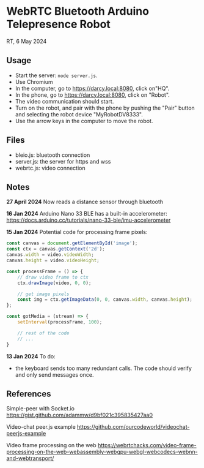 # WebRTC Bluetooth Arduino Telepresence Robot
RT, 6 May 2024

## Usage
- Start the server: `node server.js`.
- Use Chromium
- In the computer, go to https://darcy.local:8080, click on"HQ".
- In the phone, go to https://darcy.local:8080, click on "Robot".
- The video communication should start.
- Turn on the robot, and pair with the phone by pushing the "Pair" button and selecting the robot device "MyRobotDV8333".
- Use the arrow keys in the computer to move the robot.


## Files
- bleio.js: bluetooth connection
- server.js: the server for https and wss
- webrtc.js: video connection

## Notes

**27 April 2024**
Now reads a distance sensor through bluetooth

**16 Jan 2024**
Arduino Nano 33 BLE has a built-in accelerometer:
https://docs.arduino.cc/tutorials/nano-33-ble/imu-accelerometer

**15 Jan 2024**
Potential code for processing frame pixels:

```js
const canvas = document.getElementById('image');
const ctx = canvas.getContext('2d');
canvas.width = video.videoWidth; 
canvas.height = video.videoHeight;

const processFrame = () => {
    // draw video frame to ctx
    ctx.drawImage(video, 0, 0);

    // get image pixels
    const img = ctx.getImageData(0, 0, canvas.width, canvas.height);
};

const gotMedia = (stream) => {
    setInterval(processFrame, 100);

    // rest of the code
    // ...
}
```

**13 Jan 2024**
To do:
- the keyboard sends too many redundant calls. The code should verify and only send messages once.

## References

Simple-peer with Socket.io
https://gist.github.com/adammw/d9bf021c395835427aa0

Video-chat peer.js example
https://github.com/ourcodeworld/videochat-peerjs-example

Video frame processing on the web
https://webrtchacks.com/video-frame-processing-on-the-web-webassembly-webgpu-webgl-webcodecs-webnn-and-webtransport/
